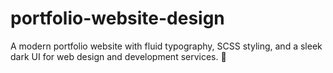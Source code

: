 # portfolio-website-design
A modern portfolio website with fluid typography, SCSS styling, and a sleek dark UI for web design and development services. 🚀
